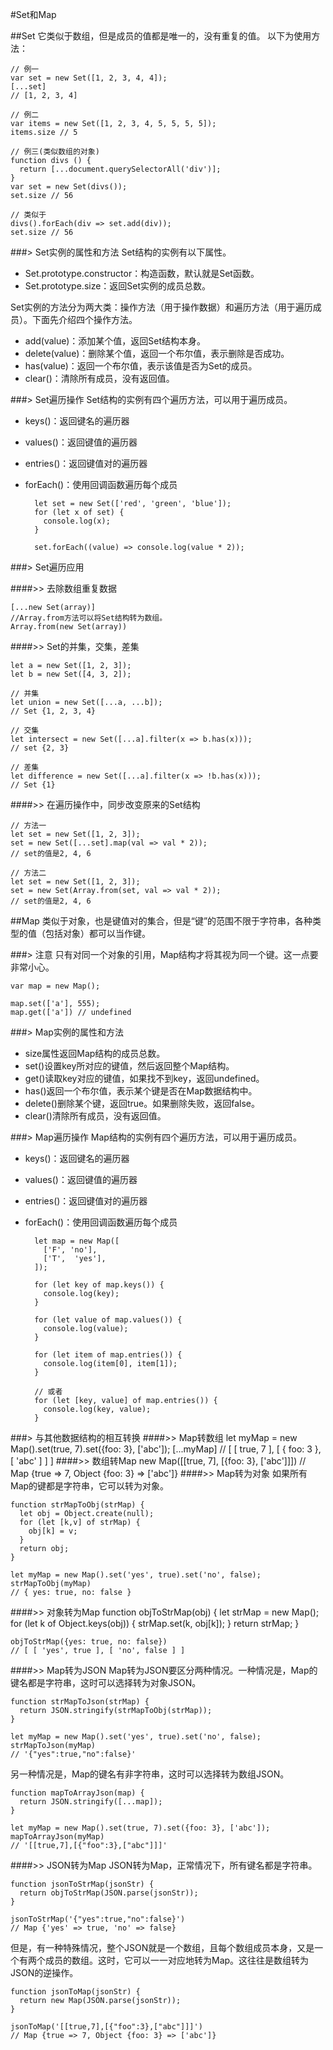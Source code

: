 #Set和Map

##Set
它类似于数组，但是成员的值都是唯一的，没有重复的值。
以下为使用方法：
	
	// 例一
	var set = new Set([1, 2, 3, 4, 4]);
	[...set]
	// [1, 2, 3, 4]
	
	// 例二
	var items = new Set([1, 2, 3, 4, 5, 5, 5, 5]);
	items.size // 5
	
	// 例三(类似数组的对象)
	function divs () {
	  return [...document.querySelectorAll('div')];
	}
	var set = new Set(divs());
	set.size // 56
	
	// 类似于
	divs().forEach(div => set.add(div));
	set.size // 56

###> Set实例的属性和方法
Set结构的实例有以下属性。

- Set.prototype.constructor：构造函数，默认就是Set函数。
- Set.prototype.size：返回Set实例的成员总数。

Set实例的方法分为两大类：操作方法（用于操作数据）和遍历方法（用于遍历成员）。下面先介绍四个操作方法。

- add(value)：添加某个值，返回Set结构本身。
- delete(value)：删除某个值，返回一个布尔值，表示删除是否成功。
- has(value)：返回一个布尔值，表示该值是否为Set的成员。
- clear()：清除所有成员，没有返回值。

###> Set遍历操作
Set结构的实例有四个遍历方法，可以用于遍历成员。

- keys()：返回键名的遍历器
- values()：返回键值的遍历器
- entries()：返回键值对的遍历器
- forEach()：使用回调函数遍历每个成员

		let set = new Set(['red', 'green', 'blue']);
		for (let x of set) {
		  console.log(x);
		}
	
		set.forEach((value) => console.log(value * 2));

###> Set遍历应用

####>> 去除数组重复数据

	[...new Set(array)]
	//Array.from方法可以将Set结构转为数组。
	Array.from(new Set(array))

####>> Set的并集，交集，差集

	let a = new Set([1, 2, 3]);
	let b = new Set([4, 3, 2]);
	
	// 并集
	let union = new Set([...a, ...b]);
	// Set {1, 2, 3, 4}
	
	// 交集
	let intersect = new Set([...a].filter(x => b.has(x)));
	// set {2, 3}
	
	// 差集
	let difference = new Set([...a].filter(x => !b.has(x)));
	// Set {1}
	
####>> 在遍历操作中，同步改变原来的Set结构

	// 方法一
	let set = new Set([1, 2, 3]);
	set = new Set([...set].map(val => val * 2));
	// set的值是2, 4, 6
	
	// 方法二
	let set = new Set([1, 2, 3]);
	set = new Set(Array.from(set, val => val * 2));
	// set的值是2, 4, 6

##Map
类似于对象，也是键值对的集合，但是“键”的范围不限于字符串，各种类型的值（包括对象）都可以当作键。

###> 注意
只有对同一个对象的引用，Map结构才将其视为同一个键。这一点要非常小心。

	var map = new Map();
	
	map.set(['a'], 555);
	map.get(['a']) // undefined

###> Map实例的属性和方法
- size属性返回Map结构的成员总数。
- set()设置key所对应的键值，然后返回整个Map结构。
- get()读取key对应的键值，如果找不到key，返回undefined。
- has()返回一个布尔值，表示某个键是否在Map数据结构中。
- delete()删除某个键，返回true。如果删除失败，返回false。
- clear()清除所有成员，没有返回值。

###> Map遍历操作
Map结构的实例有四个遍历方法，可以用于遍历成员。

- keys()：返回键名的遍历器
- values()：返回键值的遍历器
- entries()：返回键值对的遍历器
- forEach()：使用回调函数遍历每个成员

		let map = new Map([
		  ['F', 'no'],
		  ['T',  'yes'],
		]);
		
		for (let key of map.keys()) {
		  console.log(key);
		}
		
		for (let value of map.values()) {
		  console.log(value);
		}
		
		for (let item of map.entries()) {
		  console.log(item[0], item[1]);
		}
		
		// 或者
		for (let [key, value] of map.entries()) {
		  console.log(key, value);
		}

###> 与其他数据结构的相互转换
####>> Map转数组
	let myMap = new Map().set(true, 7).set({foo: 3}, ['abc']);
	[...myMap]
	// [ [ true, 7 ], [ { foo: 3 }, [ 'abc' ] ] ]
####>> 数组转Map
	new Map([[true, 7], [{foo: 3}, ['abc']]])
	// Map {true => 7, Object {foo: 3} => ['abc']}
####>> Map转为对象
如果所有Map的键都是字符串，它可以转为对象。

	function strMapToObj(strMap) {
	  let obj = Object.create(null);
	  for (let [k,v] of strMap) {
	    obj[k] = v;
	  }
	  return obj;
	}
	
	let myMap = new Map().set('yes', true).set('no', false);
	strMapToObj(myMap)
	// { yes: true, no: false }
####>> 对象转为Map
	function objToStrMap(obj) {
	  let strMap = new Map();
	  for (let k of Object.keys(obj)) {
	    strMap.set(k, obj[k]);
	  }
	  return strMap;
	}
	
	objToStrMap({yes: true, no: false})
	// [ [ 'yes', true ], [ 'no', false ] ]
####>> Map转为JSON
Map转为JSON要区分两种情况。一种情况是，Map的键名都是字符串，这时可以选择转为对象JSON。

	function strMapToJson(strMap) {
	  return JSON.stringify(strMapToObj(strMap));
	}
	
	let myMap = new Map().set('yes', true).set('no', false);
	strMapToJson(myMap)
	// '{"yes":true,"no":false}'

另一种情况是，Map的键名有非字符串，这时可以选择转为数组JSON。

	function mapToArrayJson(map) {
	  return JSON.stringify([...map]);
	}
	
	let myMap = new Map().set(true, 7).set({foo: 3}, ['abc']);
	mapToArrayJson(myMap)
	// '[[true,7],[{"foo":3},["abc"]]]'

####>> JSON转为Map
JSON转为Map，正常情况下，所有键名都是字符串。

	function jsonToStrMap(jsonStr) {
	  return objToStrMap(JSON.parse(jsonStr));
	}
	
	jsonToStrMap('{"yes":true,"no":false}')
	// Map {'yes' => true, 'no' => false}

但是，有一种特殊情况，整个JSON就是一个数组，且每个数组成员本身，又是一个有两个成员的数组。这时，它可以一一对应地转为Map。这往往是数组转为JSON的逆操作。

	function jsonToMap(jsonStr) {
	  return new Map(JSON.parse(jsonStr));
	}
	
	jsonToMap('[[true,7],[{"foo":3},["abc"]]]')
	// Map {true => 7, Object {foo: 3} => ['abc']}
